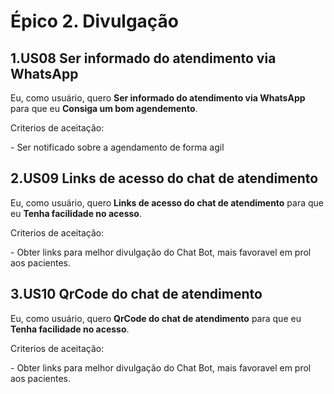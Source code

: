 # Épico 2. Divulgação

## 1.US08 Ser informado do atendimento via WhatsApp 
Eu, como usuário, quero **Ser informado do atendimento via WhatsApp** para que eu **Consiga um bom agendemento**.
<p>Criterios de aceitação:</p>
- Ser notificado sobre a agendamento de forma agil 

## 2.US09 Links de acesso do chat de atendimento 
Eu, como usuário, quero **Links de acesso do chat de atendimento** para que eu **Tenha facilidade no acesso**.
<p>Criterios de aceitação:</p>
- Obter links para melhor divulgação do Chat Bot, mais favoravel em prol aos pacientes.

## 3.US10 QrCode do chat de atendimento 
Eu, como usuário, quero **QrCode do chat de atendimento** para que eu **Tenha facilidade no acesso**.
<p>Criterios de aceitação:</p>
- Obter links para melhor divulgação do Chat Bot, mais favoravel em prol aos pacientes.